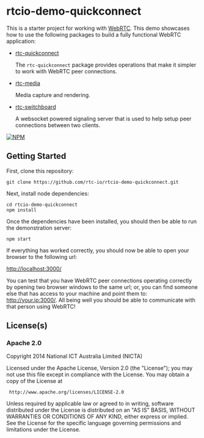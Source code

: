 # rtcio-demo-quickconnect

This is a starter project for working with [WebRTC](http://webrtc.org).
This demo showcases how to use the following packages to build a
fully functional WebRTC application:

- [rtc-quickconnect](https://github.com/rtc-io/rtc-quickconnect)

  The `rtc-quickconnect` package provides operations that make it simpler
  to work with WebRTC peer connections.

- [rtc-media](https://github.com/rtc-io/rtc-media)

  Media capture and rendering.

- [rtc-switchboard](https://github.com/rtc-io/rtc-switchboard)

  A websocket powered signaling server that is used to help setup
  peer connections between two clients.


[![NPM](https://nodei.co/npm/rtcio-demo-quickconnect.png)](https://nodei.co/npm/rtcio-demo-quickconnect/)



## Getting Started

First, clone this repository:

```
git clone https://github.com/rtc-io/rtcio-demo-quickconnect.git
```

Next, install node dependencies:

```
cd rtcio-demo-quickconnect
npm install
```

Once the dependencies have been installed, you should then be able to run
the demonstration server:

```
npm start
```

If everything has worked correctly, you should now be able to open your
browser to the following url:

<http://localhost:3000/>

You can test that you have WebRTC peer connections operating correctly by
opening two browser windows to the same url; or, you can find someone else
that has access to your machine and point them to: <http://your.ip:3000/>.
All being well you should be able to communicate with that person using
WebRTC!

## License(s)

### Apache 2.0

Copyright 2014 National ICT Australia Limited (NICTA)

   Licensed under the Apache License, Version 2.0 (the "License");
   you may not use this file except in compliance with the License.
   You may obtain a copy of the License at

     http://www.apache.org/licenses/LICENSE-2.0

   Unless required by applicable law or agreed to in writing, software
   distributed under the License is distributed on an "AS IS" BASIS,
   WITHOUT WARRANTIES OR CONDITIONS OF ANY KIND, either express or implied.
   See the License for the specific language governing permissions and
   limitations under the License.
